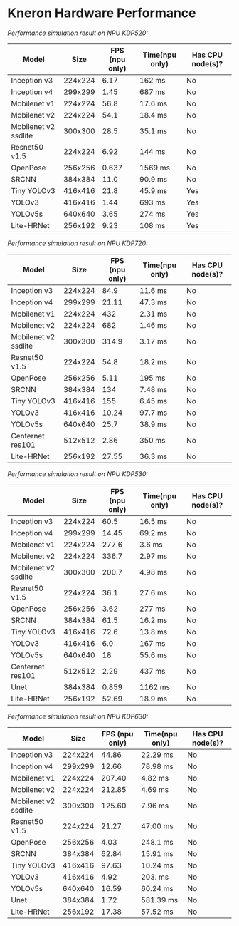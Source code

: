 # Kneron Hardware Performance

 *Performance simulation result on NPU KDP520:*

| Model                | Size    | FPS (npu only) | Time(npu only) | Has CPU node(s)? |
| -------------------- | ------- | -------------- | -------------- | ---------------- |
| Inception v3         | 224x224 |    6.17        | 162  ms        |        No        |
| Inception v4         | 299x299 |    1.45        | 687  ms        |        No        |
| Mobilenet v1         | 224x224 |    56.8        | 17.6 ms        |        No        |
| Mobilenet v2         | 224x224 |    54.1        | 18.4 ms        |        No        |
| Mobilenet v2 ssdlite | 300x300 |    28.5        | 35.1 ms        |        No        |
| Resnet50 v1.5        | 224x224 |    6.92        | 144  ms        |        No        |
| OpenPose             | 256x256 |    0.637       | 1569 ms        |        No        |
| SRCNN                | 384x384 |    11.0        | 90.9 ms        |        No        |
| Tiny YOLOv3          | 416x416 |    21.8        | 45.9 ms        |        Yes       |
| YOLOv3               | 416x416 |    1.44        | 693  ms        |        Yes       |
| YOLOv5s              | 640x640 |    3.65        | 274  ms        |        Yes       |
| Lite-HRNet           | 256x192 |    9.23        | 108  ms        |        Yes       |

*Performance simulation result on NPU KDP720:*

| Model                | Size    | FPS (npu only) | Time(npu only) | Has CPU node(s)? |
| -------------------- | ------- | -------------- | -------------- | ---------------- |
| Inception v3         | 224x224 |    84.9        | 11.6 ms        |        No        |
| Inception v4         | 299x299 |    21.11       | 47.3 ms        |        No        |
| Mobilenet v1         | 224x224 |    432         | 2.31 ms        |        No        |
| Mobilenet v2         | 224x224 |    682         | 1.46 ms        |        No        |
| Mobilenet v2 ssdlite | 300x300 |    314.9       | 3.17 ms        |        No        |
| Resnet50 v1.5        | 224x224 |    54.8        | 18.2 ms        |        No        |
| OpenPose             | 256x256 |    5.11        | 195  ms         |        No        |
| SRCNN                | 384x384 |    134         | 7.48 ms        |        No        |
| Tiny YOLOv3          | 416x416 |    155         | 6.45 ms        |        No        |
| YOLOv3               | 416x416 |    10.24       | 97.7 ms        |        No        |
| YOLOv5s              | 640x640 |    25.7        | 38.9 ms        |        No        |
| Centernet res101     | 512x512 |    2.86        | 350  ms        |        No        |
| Lite-HRNet           | 256x192 |    27.55       | 36.3 ms        |        No        |

*Performance simulation result on NPU KDP530:*

| Model                | Size    | FPS (npu only) | Time(npu only) | Has CPU node(s)? |
| -------------------- | ------- | -------------- | -------------- | ---------------- |
| Inception v3         | 224x224 |    60.5        | 16.5 ms        |        No        |
| Inception v4         | 299x299 |    14.45       | 69.2 ms        |        No        |
| Mobilenet v1         | 224x224 |    277.6       | 3.6  ms        |        No        |
| Mobilenet v2         | 224x224 |    336.7       | 2.97 ms        |        No        |
| Mobilenet v2 ssdlite | 300x300 |    200.7       | 4.98 ms        |        No        |
| Resnet50 v1.5        | 224x224 |    36.1        | 27.6 ms        |        No        |
| OpenPose             | 256x256 |    3.62        | 277  ms        |        No        |
| SRCNN                | 384x384 |    61.5        | 16.2 ms        |        No        |
| Tiny YOLOv3          | 416x416 |    72.6        | 13.8 ms        |        No        |
| YOLOv3               | 416x416 |    6.0         | 167  ms        |        No        |
| YOLOv5s              | 640x640 |    18          | 55.6 ms        |        No        |
| Centernet res101     | 512x512 |    2.29        | 437  ms        |        No        |
| Unet                 | 384x384 |    0.859       | 1162 ms        |        No        |
| Lite-HRNet           | 256x192 |    52.69       | 18.9 ms        |        No        |

*Performance simulation result on NPU KDP630:*

| Model                | Size    | FPS (npu only) | Time(npu only) | Has CPU node(s)? |
| -------------------- | ------- | -------------- | -------------- | ---------------- |
| Inception v3         | 224x224 |    44.86       | 22.29 ms       |        No        |
| Inception v4         | 299x299 |    12.66       | 78.98 ms       |        No        |
| Mobilenet v1         | 224x224 |    207.40      | 4.82  ms       |        No        |
| Mobilenet v2         | 224x224 |    212.85      | 4.69  ms       |        No        |
| Mobilenet v2 ssdlite | 300x300 |    125.60      | 7.96  ms       |        No        |
| Resnet50 v1.5        | 224x224 |    21.27       | 47.00 ms       |        No        |
| OpenPose             | 256x256 |    4.03        | 248.1 ms       |        No        |
| SRCNN                | 384x384 |    62.84       | 15.91 ms       |        No        |
| Tiny YOLOv3          | 416x416 |    97.63       | 10.24 ms       |        No        |
| YOLOv3               | 416x416 |    4.92        | 203.  ms       |        No        |
| YOLOv5s              | 640x640 |    16.59       | 60.24 ms       |        No        |
| Unet                 | 384x384 |    1.72        | 581.39 ms      |        No        |
| Lite-HRNet           | 256x192 |    17.38       | 57.52 ms       |        No        |



